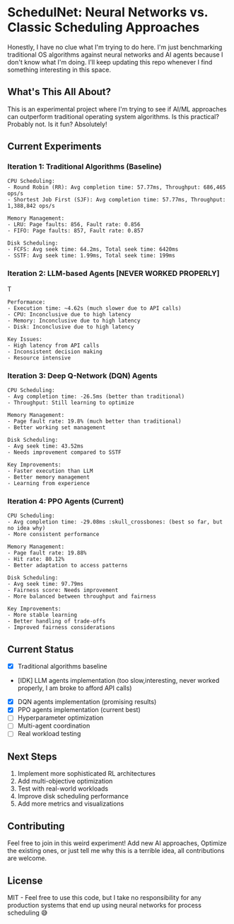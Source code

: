 # SchedulNet: Neural Networks vs. Classic Scheduling Approaches

Honestly, I have no clue what I'm trying to do here. I'm just benchmarking traditional OS algorithms against neural networks and AI agents because I don't know what I'm doing. I'll keep updating this repo whenever I find something interesting in this space.

## What's This All About?

This is an experimental project where I'm trying to see if AI/ML approaches can outperform traditional operating system algorithms. Is this practical? Probably not. Is it fun? Absolutely!

## Current Experiments

### Iteration 1: Traditional Algorithms (Baseline)
```
CPU Scheduling:
- Round Robin (RR): Avg completion time: 57.77ms, Throughput: 686,465 ops/s
- Shortest Job First (SJF): Avg completion time: 57.77ms, Throughput: 1,388,842 ops/s

Memory Management:
- LRU: Page faults: 856, Fault rate: 0.856
- FIFO: Page faults: 857, Fault rate: 0.857

Disk Scheduling:
- FCFS: Avg seek time: 64.2ms, Total seek time: 6420ms
- SSTF: Avg seek time: 1.99ms, Total seek time: 199ms
```

### Iteration 2: LLM-based Agents [NEVER WORKED PROPERLY]
T
```
Performance:
- Execution time: ~4.62s (much slower due to API calls)
- CPU: Inconclusive due to high latency
- Memory: Inconclusive due to high latency
- Disk: Inconclusive due to high latency

Key Issues:
- High latency from API calls
- Inconsistent decision making
- Resource intensive
```

### Iteration 3: Deep Q-Network (DQN) Agents
```
CPU Scheduling:
- Avg completion time: -26.5ms (better than traditional)
- Throughput: Still learning to optimize

Memory Management:
- Page fault rate: 19.8% (much better than traditional)
- Better working set management

Disk Scheduling:
- Avg seek time: 43.52ms
- Needs improvement compared to SSTF

Key Improvements:
- Faster execution than LLM
- Better memory management
- Learning from experience
```

### Iteration 4: PPO Agents (Current)
```
CPU Scheduling:
- Avg completion time: -29.08ms :skull_crossbones: (best so far, but no idea why)
- More consistent performance

Memory Management:
- Page fault rate: 19.88%
- Hit rate: 80.12%
- Better adaptation to access patterns

Disk Scheduling:
- Avg seek time: 97.79ms
- Fairness score: Needs improvement
- More balanced between throughput and fairness

Key Improvements:
- More stable learning
- Better handling of trade-offs
- Improved fairness considerations
```


## Current Status

- [x] Traditional algorithms baseline
- [IDK] LLM agents implementation (too slow,interesting, never worked properly, I am broke to afford API calls)
- [x] DQN agents implementation (promising results)
- [x] PPO agents implementation (current best)
- [ ] Hyperparameter optimization
- [ ] Multi-agent coordination
- [ ] Real workload testing

## Next Steps

1. Implement more sophisticated RL architectures
2. Add multi-objective optimization
3. Test with real-world workloads
4. Improve disk scheduling performance
5. Add more metrics and visualizations

## Contributing

Feel free to join in this weird experiment!  Add new AI approaches, Optimize the existing ones, or just tell me why this is a terrible idea, all contributions are welcome.

## License

MIT - Feel free to use this code, but I take no responsibility for any production systems that end up using neural networks for process scheduling 😅
